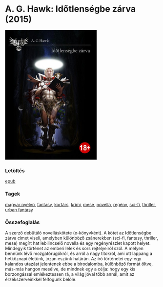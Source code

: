 # <a name="id_949">A. G. Hawk: Időtlenségbe zárva (2015)</a>
<img src="https://github.com/BercziSandor/calibre_lib/raw/main/libs/main/A.%20G.%20Hawk/Idotlensegbe%20zarva%20%28949%29/cover.jpg" alt="cover" width="300"/>

### Letöltés
[epub](https://github.com/BercziSandor/calibre_lib/raw/main/libs/main/A.%20G.%20Hawk/Idotlensegbe%20zarva%20%28949%29/Idotlensegbe%20zarva%20-%20A.%20G.%20Hawk.epub)

### Tagek
[magyar nyelvű](https://github.com/berczisandor/calibre_lib/libs/main/_tags/magyar%20nyelv%c5%b1.md), [fantasy](https://github.com/berczisandor/calibre_lib/libs/main/_tags/fantasy.md), [kortárs](https://github.com/berczisandor/calibre_lib/libs/main/_tags/kort%c3%a1rs.md), [krimi](https://github.com/berczisandor/calibre_lib/libs/main/_tags/krimi.md), [mese](https://github.com/berczisandor/calibre_lib/libs/main/_tags/mese.md), [novella](https://github.com/berczisandor/calibre_lib/libs/main/_tags/novella.md), [regény](https://github.com/berczisandor/calibre_lib/libs/main/_tags/reg%c3%a9ny.md), [sci-fi](https://github.com/berczisandor/calibre_lib/libs/main/_tags/sci-fi.md), [thriller](https://github.com/berczisandor/calibre_lib/libs/main/_tags/thriller.md), [urban fantasy](https://github.com/berczisandor/calibre_lib/libs/main/_tags/urban%20fantasy.md)

### Összefoglalás
<div>
<p>A szerző debütáló novelláskötete (e-könyvként). A kötet az Időtlenségbe zárva címet viseli, amelyben különböző zsánerekben (sci-fi, fantasy, thriller, mese) megírt hat lebilincselő novella és egy regényrészlet kapott helyet. Mindegyik történet az emberi lélek és sors rejtélyeiről szól. A mélyen bennünk lévő mozgatórugókról, és arról a nagy titokról, ami ott lappang a hétköznapi életünk, józan eszünk határán. Az író történetei egy-egy kalandos utazást jelentenek ebbe a birodalomba, különböző formát öltve, más-más hangon mesélve, de mindnek egy a célja: hogy egy kis borzongással emlékeztessen rá, a világ jóval több annál, amit az érzékszerveinkkel felfogunk belőle.</p></div>


